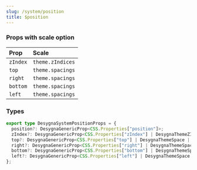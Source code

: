 ```yaml
---
slug: /system/position
title: $position
---
```


### Props with scale option

| Prop     | Scale            |
| :------- | :--------------- |
| `zIndex` | `theme.zIndices` |
| `top`    | `theme.spacings` |
| `right`  | `theme.spacings` |
| `bottom` | `theme.spacings` |
| `left`   | `theme.spacings` |

### Types

```ts
export type DesygnaSystemPositionProps = {
  position?: DesygnaGenericProp<CSS.Properties["position"]>;
  zIndex?: DesygnaGenericProp<CSS.Properties["zIndex"] | DesygnaThemeZIndices | number>;
  top?: DesygnaGenericProp<CSS.Properties["top"] | DesygnaThemeSpace | number>;
  right?: DesygnaGenericProp<CSS.Properties["right"] | DesygnaThemeSpace | number>;
  bottom?: DesygnaGenericProp<CSS.Properties["bottom"] | DesygnaThemeSpace | number>;
  left?: DesygnaGenericProp<CSS.Properties["left"] | DesygnaThemeSpace | number>;
};
```
